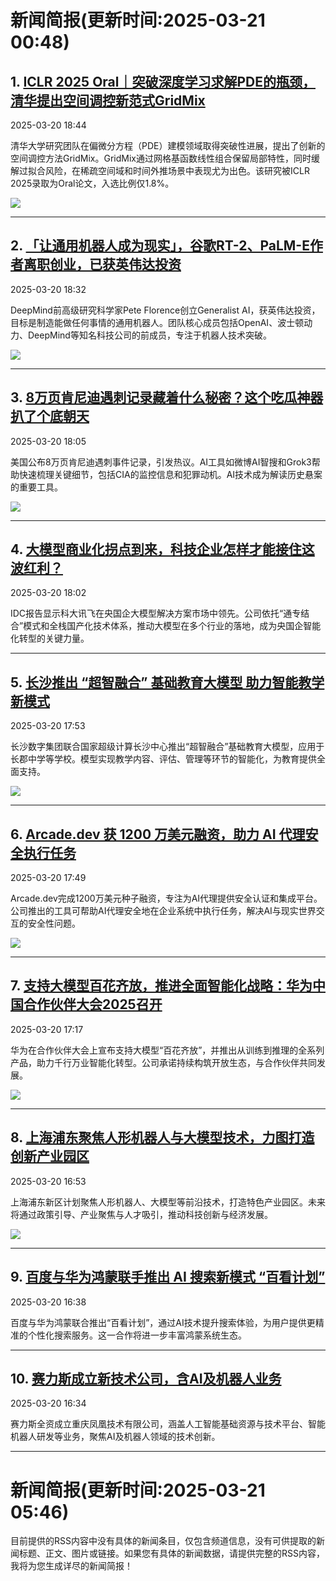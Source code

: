 # 新闻简报(更新时间:2025-03-21 00:48)

## 1. [ICLR 2025 Oral｜突破深度学习求解PDE的瓶颈，清华提出空间调控新范式GridMix](https://www.jiqizhixin.com/articles/2025-03-20-13)   
2025-03-20 18:44

清华大学研究团队在偏微分方程（PDE）建模领域取得突破性进展，提出了创新的空间调控方法GridMix。GridMix通过网格基函数线性组合保留局部特性，同时缓解过拟合风险，在稀疏空间域和时间外推场景中表现尤为出色。该研究被ICLR 2025录取为Oral论文，入选比例仅1.8%。

![](https://image.jiqizhixin.com/uploads/editor/9d151782-7a8c-48a1-9e1f-56edd1e3085b/640.png)

---

## 2. [「让通用机器人成为现实」，谷歌RT-2、PaLM-E作者离职创业，已获英伟达投资](https://www.jiqizhixin.com/articles/2025-03-20-12)   
2025-03-20 18:32

DeepMind前高级研究科学家Pete Florence创立Generalist AI，获英伟达投资，目标是制造能做任何事情的通用机器人。团队核心成员包括OpenAI、波士顿动力、DeepMind等知名科技公司的前成员，专注于机器人技术突破。

![](https://image.jiqizhixin.com/uploads/editor/42274473-4161-41a0-9520-b4462f362212/640.png)

---

## 3. [8万页肯尼迪遇刺记录藏着什么秘密？这个吃瓜神器扒了个底朝天](https://www.jiqizhixin.com/articles/2025-03-20-11)   
2025-03-20 18:05

美国公布8万页肯尼迪遇刺事件记录，引发热议。AI工具如微博AI智搜和Grok3帮助快速梳理关键细节，包括CIA的监控信息和犯罪动机。AI技术成为解读历史悬案的重要工具。

![](https://image.jiqizhixin.com/uploads/editor/b5f33167-b70d-46ce-a907-59ccef006eef/640.jpeg)

---

## 4. [大模型商业化拐点到来，科技企业怎样才能接住这波红利？](https://www.jiqizhixin.com/articles/2025-03-20-10)   
2025-03-20 18:02

IDC报告显示科大讯飞在央国企大模型解决方案市场中领先。公司依托“通专结合”模式和全栈国产化技术体系，推动大模型在多个行业的落地，成为央国企智能化转型的关键力量。

---

## 5. [长沙推出 “超智融合” 基础教育大模型 助力智能教学新模式](https://www.aibase.com/zh/news/16465)   
2025-03-20 17:53

长沙数字集团联合国家超级计算长沙中心推出“超智融合”基础教育大模型，应用于长郡中学等学校。模型实现教学内容、评估、管理等环节的智能化，为教育提供全面支持。

![](https://pic.chinaz.com/picmap/202502051558203268_1.jpg)

---

## 6. [Arcade.dev 获 1200 万美元融资，助力 AI 代理安全执行任务](https://www.aibase.com/zh/news/16464)   
2025-03-20 17:49

Arcade.dev完成1200万美元种子融资，专注为AI代理提供安全认证和集成平台。公司推出的工具可帮助AI代理安全地在企业系统中执行任务，解决AI与现实世界交互的安全性问题。

![](https://pic.chinaz.com/picmap/202408221405394752_0.jpg)

---

## 7. [支持大模型百花齐放，推进全面智能化战略：华为中国合作伙伴大会2025召开](https://www.jiqizhixin.com/articles/2025-03-20-9)   
2025-03-20 17:17

华为在合作伙伴大会上宣布支持大模型“百花齐放”，并推出从训练到推理的全系列产品，助力千行万业智能化转型。公司承诺持续构筑开放生态，与合作伙伴共同发展。

![](https://image.jiqizhixin.com/uploads/editor/43ef409f-d169-4e62-a948-42dc1c695734/1.jpg)

---

## 8. [上海浦东聚焦人形机器人与大模型技术，力图打造创新产业园区](https://www.aibase.com/zh/news/16462)   
2025-03-20 16:53

上海浦东新区计划聚焦人形机器人、大模型等前沿技术，打造特色产业园区。未来将通过政策引导、产业聚焦与人才吸引，推动科技创新与经济发展。

![](https://pic.chinaz.com/picmap/202406241524300578_4.jpg)

---

## 9. [百度与华为鸿蒙联手推出 AI 搜索新模式 “百看计划”](https://www.aibase.com/zh/news/16461)   
2025-03-20 16:38

百度与华为鸿蒙联合推出“百看计划”，通过AI技术提升搜索体验，为用户提供更精准的个性化搜索服务。这一合作将进一步丰富鸿蒙系统生态。

---

## 10. [赛力斯成立新技术公司，含AI及机器人业务](https://www.aibase.com/zh/news/16460)   
2025-03-20 16:34

赛力斯全资成立重庆凤凰技术有限公司，涵盖人工智能基础资源与技术平台、智能机器人研发等业务，聚焦AI及机器人领域的技术创新。

---
# 新闻简报(更新时间:2025-03-21 05:46)

目前提供的RSS内容中没有具体的新闻条目，仅包含频道信息，没有可供提取的新闻标题、正文、图片或链接。如果您有具体的新闻数据，请提供完整的RSS内容，我将为您生成详尽的新闻简报！